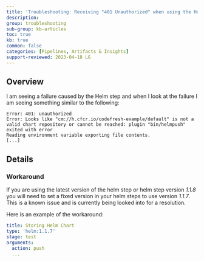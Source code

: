```yaml
---
title: 'Troubleshooting: Receiving "401 Unauthorized" when using the Helm step (1.1.8)'
description: 
group: troubleshooting
sub-group: kb-articles
toc: true
kb: true
common: false
categories: [Pipelines, Artifacts & Insights]
support-reviewed: 2023-04-18 LG
---
```


## Overview

I am seeing a failure caused by the Helm step and when I look at the failure I am seeing something similar to the following:

```shell
Error: 401: unauthorized                                                                                                                                         
Error: Looks like "cm://h.cfcr.io/codefresh-example/default" is not a valid chart repository or cannot be reached: plugin "bin/helmpush" exited with error                 
Reading environment variable exporting file contents.  
[...]
```

## Details

### Workaround

If you are using the latest version of the helm step or helm step version _1.1.8_ you will need to set a fixed version in your helm steps to use version _1.1.7_. This is a known issue and is currently being looked into for a resolution.

Here is an example of the workaround:

```yaml
title: Storing Helm Chart
type: 'helm:1.1.7'
stage: test
arguments:
  action: push
  ...
```
